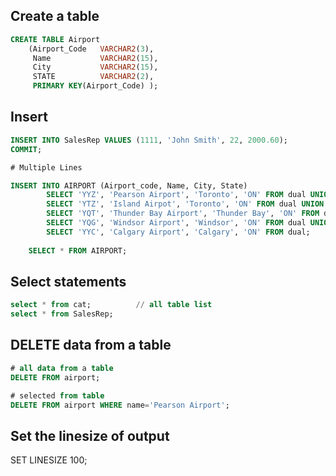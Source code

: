 ## Create a table

```SQL
CREATE TABLE Airport
    (Airport_Code   VARCHAR2(3),
     Name           VARCHAR2(15),
     City           VARCHAR2(15),
     STATE          VARCHAR2(2),
     PRIMARY KEY(Airport_Code) );
```

## Insert

```SQL
INSERT INTO SalesRep VALUES (1111, 'John Smith', 22, 2000.60);
COMMIT;

# Multiple Lines

INSERT INTO AIRPORT (Airport_code, Name, City, State)
        SELECT 'YYZ', 'Pearson Airport', 'Toronto', 'ON' FROM dual UNION ALL
        SELECT 'YTZ', 'Island Airpot', 'Toronto', 'ON' FROM dual UNION ALL
        SELECT 'YQT', 'Thunder Bay Airport', 'Thunder Bay', 'ON' FROM dual UNION ALL
        SELECT 'YQG', 'Windsor Airport', 'Windsor', 'ON' FROM dual UNION ALL
        SELECT 'YYC', 'Calgary Airport', 'Calgary', 'ON' FROM dual; 
    
    SELECT * FROM AIRPORT;


```


## Select statements

```SQL
select * from cat;          // all table list  
select * from SalesRep;
```

## DELETE data from a table

```SQL
# all data from a table
DELETE FROM airport;

# selected from table
DELETE FROM airport WHERE name='Pearson Airport';
```

## Set the linesize of output

SET LINESIZE 100;

